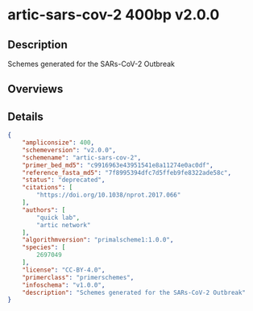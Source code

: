 # artic-sars-cov-2 400bp v2.0.0

## Description

Schemes generated for the SARs-CoV-2 Outbreak

## Overviews

## Details

```json
{
    "ampliconsize": 400,
    "schemeversion": "v2.0.0",
    "schemename": "artic-sars-cov-2",
    "primer_bed_md5": "c9916963e43951541e8a11274e0ac0df",
    "reference_fasta_md5": "7f8995394dfc7d5ffeb9fe8322ade58c",
    "status": "deprecated",
    "citations": [
        "https://doi.org/10.1038/nprot.2017.066"
    ],
    "authors": [
        "quick lab",
        "artic network"
    ],
    "algorithmversion": "primalscheme1:1.0.0",
    "species": [
        2697049
    ],
    "license": "CC-BY-4.0",
    "primerclass": "primerschemes",
    "infoschema": "v1.0.0",
    "description": "Schemes generated for the SARs-CoV-2 Outbreak"
}
```

